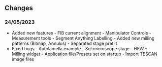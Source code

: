 ## Changes

### 24/05/2023

- Added new features
      - FIB current alignment
      - Manipulator Controls
      - Measurement tools
      - Segment Anything Labelling
      - Added new milling patterns (Bitmap, Annulus)
      - Separated stage pretilt 
- Fixed bugs
      - Autolamella example
      - Set microscope stage
      - HFW 
      - Milling widget
      - Application file/Presets set on startup
      - Import TESCAN image files 



